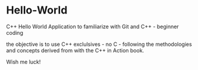 # Hello-World
C++ Hello World Application to familiarize with Git and C++ - beginner coding

the objective is to use C++ exclulsives - no C - following the methodologies and concepts derived from with the C++ in Action
book.

Wish me luck!

